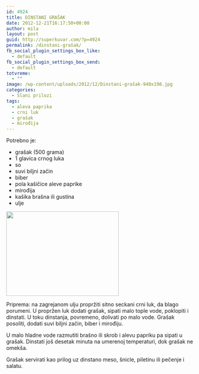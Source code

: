 ```yaml
---
id: 4924
title: DINSTANI GRAŠAK
date: 2012-12-21T16:17:50+00:00
author: mila
layout: post
guid: http://superkuvar.com/?p=4924
permalink: /dinstani-grašak/
fb_social_plugin_settings_box_like:
  - default
fb_social_plugin_settings_box_send:
  - default
totvreme:
  - ""
image: /wp-content/uploads/2012/12/Dinstani-grašak-940x198.jpg
categories:
  - Slani prilozi
tags:
  - aleva paprika
  - crni luk
  - grašak
  - mirođija
---
```

Potrebno je:

  * grašak (500 grama)
  * 1 glavica crnog luka
  * so
  * suvi biljni začin
  * biber
  * pola kašičice aleve paprike
  * mirođija
  * kašika brašna ili gustina
  * ulje

<img class="alignnone size-medium wp-image-4925" title="Dinstani grašak" src="/wp-content/uploads/2012/12/Dinstani-grašak-300x225.jpg" alt="" width="300" height="225" /> 

Priprema: na zagrejanom ulju propržiti sitno seckani crni luk, da blago porumeni. U propržen luk dodati grašak, sipati malo tople vode, poklopiti i dinstati. U toku dinstanja, povremeno, dolivati po malo vode. Grašak posoliti, dodati suvi biljni začin, biber i mirođiju.

U malo hladne vode razmutiti brašno ili skrob i alevu papriku pa sipati u grašak. Dinstati još desetak minuta na umerenoj temperaturi, dok grašak ne omekša.

Grašak servirati kao prilog uz dinstano meso, šnicle, piletinu ili pečenje i salatu.